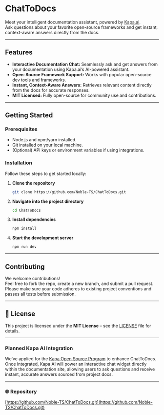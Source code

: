 # ChatToDocs

Meet your intelligent documentation assistant, powered by [Kapa.ai](https://kapa.ai).  
Ask questions about your favorite open-source frameworks and get instant, context-aware answers directly from the docs.

---

##  Features

* **Interactive Documentation Chat:** Seamlessly ask and get answers from your documentation using Kapa.ai’s AI-powered assistant.  
* **Open-Source Framework Support:** Works with popular open-source dev tools and frameworks.  
* **Instant, Context-Aware Answers:** Retrieves relevant content directly from the docs for accurate responses.  
* **MIT Licensed:** Fully open-source for community use and contributions.  

---

## Getting Started

### Prerequisites

* Node.js and npm/yarn installed.  
* Git installed on your local machine.  
* (Optional) API keys or environment variables if using integrations.

### Installation

Follow these steps to get started locally:

1. **Clone the repository**
    ```bash
    git clone https://github.com/Noble-TS/ChatToDocs.git
    ```
2. **Navigate into the project directory**
    ```bash
    cd ChatToDocs
    ```
3. **Install dependencies**
    ```bash
    npm install
    ```
4. **Start the development server**
    ```bash
    npm run dev
    ```

---

## Contributing

We welcome contributions!  
Feel free to fork the repo, create a new branch, and submit a pull request.  
Please make sure your code adheres to existing project conventions and passes all tests before submission.

---

## 📄 License

This project is licensed under the **MIT License** – see the [LICENSE](LICENSE) file for details.

---

###  Planned Kapa AI Integration

We’ve applied for the [Kapa Open Source Program](https://docs.kapa.ai/kapa-for-open-source) to enhance ChatToDocs.  
Once integrated, Kapa AI will power an interactive chat widget directly within the documentation site, allowing users to ask questions and receive instant, accurate answers sourced from project docs.

---

### 🌐 Repository

[https://github.com/Noble-TS/ChatToDocs.git](https://github.com/Noble-TS/ChatToDocs.git)
